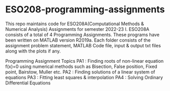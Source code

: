 # ESO208-programming-assignments
This repo maintains code for ESO208A(Computational Methods & Numerical Analysis) Assignments for semester 2022-23 I. ESO208A consists of a total of 4 Programming Assignments. These programs have been written on MATLAB version R2019a.
Each  folder consists of the assignment problem statement, MATLAB Code file, input & output txt files along with the plots if any.

Programming Assignment Topics
PA1 : Finding roots of non-linear equation f(x)=0 using numerical methods such as Bisection, False position, Fixed point, Bairstow, Muller etc.
PA2 : Finding solutions of a linear system of equations
PA3 : Fitting least squares & interpolation
PA4 : Solving Ordinary Differential Equations
